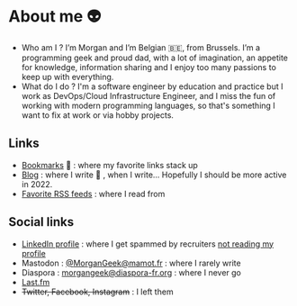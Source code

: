 # About me :alien:
- Who am I ? I’m Morgan and I’m Belgian :belgium:, from Brussels. I’m a programming geek and proud dad, with a lot of imagination, an appetite for knowledge, information sharing and I enjoy too many passions to keep up with everything.
- What do I do ? I'm a software engineer by education and practice but I work as DevOps/Cloud Infrastructure Engineer, and I miss the fun of working with modern programming languages, so that's something I want to fix at work or via hobby projects.

## Links
- [Bookmarks](https://github.com/MorganGeek/bookmarks/blob/master/README.md) :bookmark: : where my favorite links stack up
- [Blog](https://blog.morgangeek.be/) : where I write :brain: , when I write... Hopefully I should be more active in 2022.
- [Favorite RSS feeds](https://subworthy.com/@morgangeek) : where I read from

## Social links
- [LinkedIn profile](https://www.linkedin.com/in/morganwattiez/) : where I get spammed by recruiters [not reading my profile](https://morgangeek.be/blog/what-bugs-me-with-tech-recruiters/)
- Mastodon : [@MorganGeek@mamot.fr](https://mamot.fr/@MorganGeek) : where I rarely write
- Diaspora : morgangeek@diaspora-fr.org : where I never go
- [Last.fm](https://www.last.fm/fr/user/MorganGeek)
- ~~Twitter, Facebook, Instagram~~ : I left them
